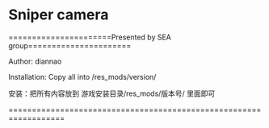 # Sniper camera
======================Presented by SEA group======================

Author: diannao

Installation: 
Copy all into /res_mods/version/


安装：把所有内容放到
游戏安装目录/res_mods/版本号/ 
里面即可

==================================================================